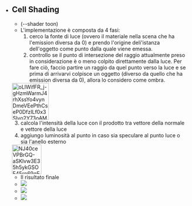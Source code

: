 - Cell Shading 
    - 
    - (--shader toon)
    - L'implementazione è composta da 4 fasi:
        1. cerco la fonte di luce (ovvero il materiale nella scena che ha l'emission diversa da 0) e prendo l'origine deli'istanza dell'oggetto come punto dalla quale viene emessa.
        2. controllo se il punto di intersezione del raggio attualmente preso in considerazione è o meno colpito direttamente dalla luce. Per fare ciò, faccio partire un raggio da quel punto verso la luce e se prima di arrivarvi colpisce un oggetto (diverso da quello che ha emission diversa da 0), allora lo considero come ombra.
    
    <img src="/home/jbox/remnote/alessandrofantesini@gmail.com/files/oLlWifFR_j-gHzmWarmJ4rhXssYo4vynDmeVEePthCseP0DfzILf0x3SIyo2Y73oAMAB7VarOlId519I62jF7bjVAoiWV6oeiOjDOqinj_0fnWhrGNbspaeI_Ua2oXb1.png" alt="oLlWifFR_j-gHzmWarmJ4rhXssYo4vynDmeVEePthCseP0DfzILf0x3SIyo2Y73oAMAB7VarOlId519I62jF7bjVAoiWV6oeiOjDOqinj_0fnWhrGNbspaeI_Ua2oXb1" width="100"/> 

    3. calcola l'intensità della luce con il prodotto tra vettore della normale e vettore della luce
    4. aggiungo luminosità al punto in caso sia speculare al punto luce o sia l'anello esterno
    
    <img src="/home/jbox/remnote/alessandrofantesini@gmail.com/files/NJ40ceVPBrGQ-aSKlvw3E35h5ykGSOF45rn69gEDJKIDXL_PpP4ZW9MH7V9LHPjZtpAVAt0lfhO1paBxPD0C_MRi4GFpvm7e9CG9urdZO8X62nlHveUxx4nSN4a_cKFh.png" alt="NJ40ceVPBrGQ-aSKlvw3E35h5ykGSOF45rn69gEDJKIDXL_PpP4ZW9MH7V9LHPjZtpAVAt0lfhO1paBxPD0C_MRi4GFpvm7e9CG9urdZO8X62nlHveUxx4nSN4a_cKFh" width="80"/>  

    - Il risultato finale
    - ![](/home/jbox/remnote/alessandrofantesini@gmail.com/files/MSm2__pJvzC62qGuIMlCL2bR8-UW_4n3nB3onmUpgaXexLh5hPZAE4wHtVV8pTPdrLd918KZEg0IVmdnBET1T2DO-2pIkjRBM2tnrMa3aje_5rydm3inPdFlphg3e0Cy.jpeg) 
    - ![](/home/jbox/remnote/alessandrofantesini@gmail.com/files/SdXEtCTIXFQyUn_EigpbLqhh1VBy_vcL2f2IIaSUlYMTArKDmZq-Qsu-Agszd-Wg_-5shDYu9OkJrg7VgMf0HkB6BtknU7zTTHWXyhtbKmGp2Id0bCXw68WVbBy6b0sE.jpeg) 
    - ![](/home/jbox/remnote/alessandrofantesini@gmail.com/files/sQ-Bo8XSTKnG3bez_6C1BEF8sNapg0LcMdawL7rt8nXcCkbtNrSO2SJsF6JYb94GrHg8_2a-9LbOqsp6GYYSSrT9X935qTWPxBDCP3uUZrJJzyVW9te68lS5k6kOhgBc.jpeg) 